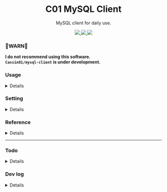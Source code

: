 <h1 align="center">C01 MySQL Client</h1>

<p align="center">MySQL client for daily use.</p>

<p align="center">
<!-- ref https://github.com/DenverCoder1/custom-icon-badges -->
<a href="https://tauri.app">
<img src="https://custom-icon-badges.demolab.com/badge/tauri-blue.svg?logo=tauri&logoColor=yellow">
</a>
<a href="https://yew.rs">
<img src="https://custom-icon-badges.demolab.com/badge/yew-brightgreen.svg?logo=yew&logoColor=white">
</a>
<a href="https://getbootstrap.com">
<img src="https://custom-icon-badges.demolab.com/badge/bootstrap-purple.svg?logo=bootstrap&logoColor=white">
</a>
</p>

### 🚧WARN🚧

**I do not recommend using this software.**  
**`Cassin01/mysql-client` is under development.**

### Usage
<details>
Here, the same directory with README.md:

```sh
$ cargo tauri dev
```
</details>

### Setting
<details>
The configuration file will be automatically generated on:

- Linux: `~/.config/c01_mysql_client`
- Windows: `{FOLDERID_RoamingAppData}\c01_mysql_client`
- Mac OS: `~/Library/Preferences/rs.c01_mysql_client`

<details>
<summary>toml</summary>

```toml
user = 'user name'       # e.g. 'root'
pass = 'password'
dbname = 'database name' # e.g. 'my_schema'
protocol = 'protocol'    # e.g. 'localhost:3306'
dbms = 'mysql'           # e.g. 'mysql'
```

</details>
</details>


### Reference
<details>
- [Dev](https://dev.to/stevepryde/create-a-desktop-app-in-rust-using-tauri-and-yew-2bhe)
</details>

---

### Todo

<details>
- [ ] connectの更新イベントを起こす`use` or `event (such as onclick)`
- [x] テーブルの追加
    - [x] テーブルの選択
    - [ ] ポップアップにする
    - [ ] テーブルの削除
- [ ] テーブルへの要素追加
    - [ ] テーブルの要素の削除
</details>

### Dev log
<details>
<details>
    <summary>テーブルの選択</summary>
<img src="https://github.com/Cassin01/mysql-client/blob/ee2744d13034dd6e7c41a4a85a9f23f160afe1a8/asset/02.png" width="400">
</details>

<details>
    <summary>接続状況の表示, テーブルの追加フォーム</summary>
<img src="https://github.com/Cassin01/mysql-client/blob/a4b29bd9bf0a8018b6a7fbb25ddf8ce66f0f2fc2/asset/01.png" width="400">
</details>
</details>
